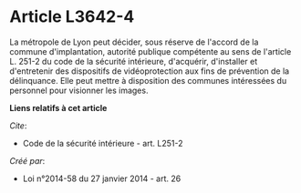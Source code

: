# Article L3642-4

La métropole de Lyon peut décider, sous réserve de l'accord de la commune d'implantation, autorité publique compétente au
sens de l'article L. 251-2 du code de la sécurité intérieure, d'acquérir, d'installer et d'entretenir des dispositifs de
vidéoprotection aux fins de prévention de la délinquance. Elle peut mettre à disposition des communes intéressées du
personnel pour visionner les images.

**Liens relatifs à cet article**

_Cite_:

  - Code de la sécurité intérieure - art. L251-2

_Créé par_:

  - Loi n°2014-58 du 27 janvier 2014 - art. 26
